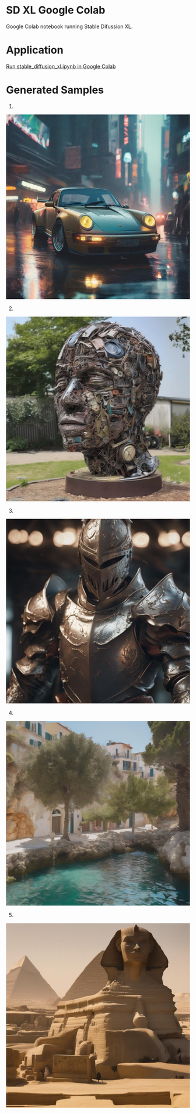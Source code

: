 # SD XL Google Colab
 Google Colab notebook running Stable Difussion XL.

# Application

[Run stable_diffusion_xl.ipynb in Google Colab](https://colab.research.google.com/github/d-t-n/stable-diffusion-xl-colab/blob/main/stable_diffusion_xl.ipynb)

# Generated Samples

1)
![!\[Alt text\](output-por.jpg)](outputs/output-por.jpg)


2)
![!\[Alt text\](output-sculp.jpg)](outputs/output-sculp.jpg)

3)
![Alt text](outputs/output-met.jpg)

4)
![Alt text](outputs/output-med.jpg)

5)
![Alt text](outputs/output-pir.jpg)
